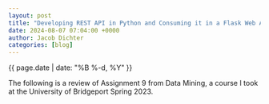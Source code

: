 ```yaml
---
layout: post
title: "Developing REST API in Python and Consuming it in a Flask Web Application"
date: 2024-08-07 07:04:00 +0000
author: Jacob Dichter
categories: [blog]
---
```

<span class="date" style="padding-top: 0px; margin-top: 0px;">{{ page.date | date: "%B %-d, %Y" }}</span>

The following is a review of Assignment 9 from Data Mining, a course I took at the University of Bridgeport Spring 2023. 
